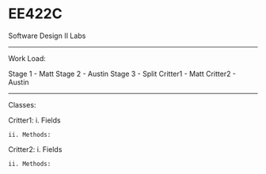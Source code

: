 # EE422C
Software Design II Labs

-----------------------------------------------------
Work Load:

Stage 1 - Matt
Stage 2 - Austin
Stage 3 - Split
Critter1 - Matt
Critter2 - Austin

-----------------------------------------------------
Classes:

Critter1:
	i. Fields
		
	
	ii. Methods:


Critter2:
	i. Fields
		
	
	ii. Methods:
